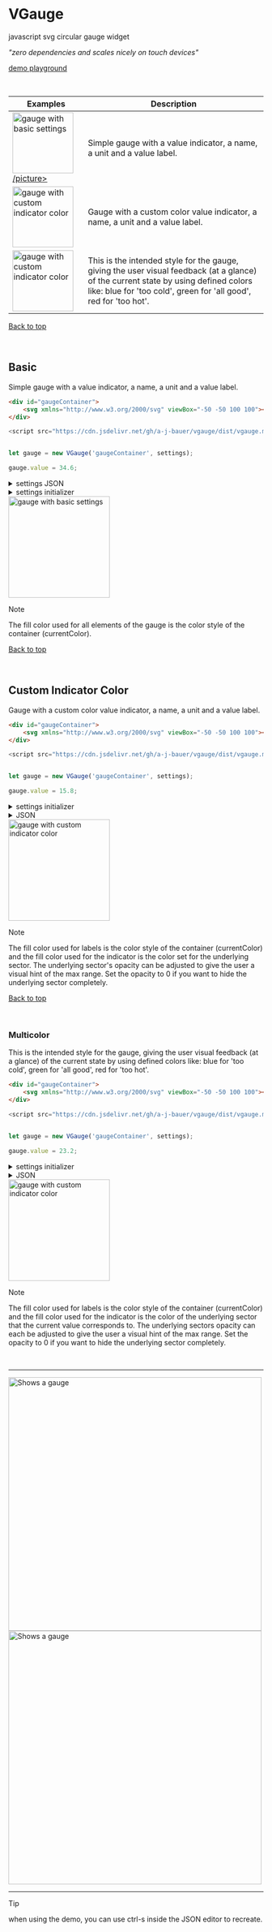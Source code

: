 # <a id="top"></a>
# VGauge

javascript svg circular gauge widget

_"zero dependencies and scales nicely on touch devices"_


[demo playground](https://a-j-bauer.github.io/VGauge/)

&nbsp;


| Examples | Description
| ----------- | ----------- |
| [<picture><source media="(prefers-color-scheme: dark)" srcset="images/basic_dark.svg"><source media="(prefers-color-scheme: light)" srcset="images/basic_light.svg"><img alt="gauge with basic settings" height="120">/picture>](#basic) | Simple gauge with a value indicator, a name, a unit and a value label. |
| [<picture><source media="(prefers-color-scheme: dark)" srcset="images/custom_indicator_color_dark.svg"><source media="(prefers-color-scheme: light)" srcset="images/custom_indicator_color_light.svg"><img alt="gauge with custom indicator color" height="120"></picture>](#custom-indicator-color) | Gauge with a custom color value indicator, a name, a unit and a value label. |
| [<picture><source media="(prefers-color-scheme: dark)" srcset="images/multi_dark.svg"><source media="(prefers-color-scheme: light)" srcset="images/multi_light.svg"><img alt="gauge with custom indicator color" height="120"></picture>](#multi-color) | This is the intended style for the gauge, giving the user visual feedback (at a glance) of the current state by using defined colors like: blue for 'too cold', green for 'all good', red for 'too hot'. |

<a id="basic"></a> [Back to top](#top)

&nbsp;

## Basic

Simple gauge with a value indicator, a name, a unit and a value label.

```html
<div id="gaugeContainer">
    <svg xmlns="http://www.w3.org/2000/svg" viewBox="-50 -50 100 100"></svg>
</div>
```

```javascript
<script src="https://cdn.jsdelivr.net/gh/a-j-bauer/vgauge/dist/vgauge.min.js" integrity="sha384-RBvlAZzmlpQOZI2WdMcSdNeXfb18/kLWQERLBRTRa9rrqPdq7zcTDq8h0GOcvae/" crossorigin="anonymous"></script>
```

```javascript

let gauge = new VGauge('gaugeContainer', settings);

gauge.value = 34.6;

```

<details>
<summary>settings JSON</summary>

  ```javascript
   {
    "name": "Room 1",
    "unit": "°C",
    "min": -20,
    "max": 50,
    "startAngle": 90,
    "sweepAngle": 260,
    "cluster": {
        "innerRadius": 30,
        "outerRadius": 40,
        "sectors": [            
            {
                "fill": "#ffc107",
                "opacity": 0.01,
                "sweepTo": 50
            }
        ]
    },
    "indicator": {
        "innerRadius": 32,
        "outerRadius": 40
    },
    "tweek": {
        "fontFamily": "",
        "backgroundColor": "",
        "name": {
            "x": 0,
            "y": -10,
            "fill": "",
            "fontSize": "7px"
        },
        "unit": {
            "x": 2,
            "y": 39,
            "fill": "",
            "fontSize": "11px"
        },
        "value": {
            "x": 40,
            "y": 20,
            "fill": "",
            "fontSize": "1rem",
            "decimals": 1
        }
    }
}
```
</details>

<details>
<summary>settings initializer</summary>

  ```javascript
const settings = {
    name: 'Room 1',
    unit: '°C',
    min: -20,
    max: 50,
    startAngle: 90,
    sweepAngle: 260,
    indicator:
    {
        innerRadius: 32,
        outerRadius: 40
    },
    tweek:
    {
        fontFamily: '',
        backgroundColor: '',
        name:
        {
            x: 0,
            y: -10,
            fill: '',
            fontSize: '7px'
        },
        unit:
        {
            x: 2,
            y: 39,
            fill: '',
            fontSize: '11px'
        },
        value:
        {
            x: 40,
            y: 20,
            fill: '',
            fontSize: '1rem',
            decimals: 1
        }
    }
};
```
</details>

<picture>
  <source media="(prefers-color-scheme: dark)" srcset="images/basic_dark.svg">
  <source media="(prefers-color-scheme: light)" srcset="images/basic_light.svg">
  <img alt="gauge with basic settings" height="200">  
</picture>

> [!NOTE]
> The fill color used for all elements of the gauge is the color style of the container (currentColor).

<!-- ####################################################################################################################### -->

<a id="custom-indicator-color"></a> [Back to top](#top)

&nbsp;

## Custom Indicator Color

Gauge with a custom color value indicator, a name, a unit and a value label.

```html
<div id="gaugeContainer">
    <svg xmlns="http://www.w3.org/2000/svg" viewBox="-50 -50 100 100"></svg>
</div>
```

```javascript
<script src="https://cdn.jsdelivr.net/gh/a-j-bauer/vgauge/dist/vgauge.min.js" integrity="sha384-RBvlAZzmlpQOZI2WdMcSdNeXfb18/kLWQERLBRTRa9rrqPdq7zcTDq8h0GOcvae/" crossorigin="anonymous"></script>
```
```javascript

let gauge = new VGauge('gaugeContainer', settings);

gauge.value = 15.8;

```

<details>
<summary>settings initializer</summary>

```javascript

const settings = {
    {
    "name": "Room 1",
    "unit": "°C",
    "min": -20,
    "max": 50,
    "startAngle": 90,
    "sweepAngle": 260,
    "cluster": {
        "innerRadius": 30,
        "outerRadius": 40,
        "sectors": [
            {
                "fill": "#ffc107",
                "opacity": 0.01,
                "sweepTo": 50
            }
        ]
    },
    "indicator": {
        "innerRadius": 32,
        "outerRadius": 40
    },
    "tweek": {
        "fontFamily": "",
        "backgroundColor": "",
        "name": {
            "x": 0,
            "y": -10,
            "fill": "",
            "fontSize": "7px"
        },
        "unit": {
            "x": 2,
            "y": 39,
            "fill": "",
            "fontSize": "11px"
        },
        "value": {
            "x": 40,
            "y": 20,
            "fill": "",
            "fontSize": "1rem",
            "decimals": 1
        }
    }
}
};
```
</details>

<details>

<summary>JSON</summary>

```javascript
   {
    name: 'Room 1',
    unit: '°C',
    min: -20,
    max: 50,
    startAngle: 90,
    sweepAngle: 260,
    cluster:
    {
        innerRadius: 30,
        outerRadius: 40,
        sectors: [
            {
                fill: '#ffc107',
                opacity: 0.01,
                sweepTo: 50
            }
        ]
    },
    indicator:
    {
        innerRadius: 32,
        outerRadius: 40
    },
    tweek:
    {
        fontFamily: '',
        backgroundColor: '',
        name:
        {
            x: 0,
            y: -10,
            fill: '',
            fontSize: '7px'
        },
        unit:
        {
            x: 2,
            y: 39,
            fill: '',
            fontSize: '11px'
        },
        value:
        {
            x: 40,
            y: 20,
            fill: '',
            fontSize: '1rem',
            decimals: 1
        }
    }
}
```

</details>

<picture>
  <source media="(prefers-color-scheme: dark)" srcset="images/custom_indicator_color_dark.svg">
  <source media="(prefers-color-scheme: light)" srcset="images/custom_indicator_color_light.svg">
  <img alt="gauge with custom indicator color" height="200">  
</picture>

> [!NOTE]
> The fill color used for labels is the color style of the container (currentColor) and the fill color used for the indicator is the color set for the underlying sector.
> The underlying sector's opacity can be adjusted to give the user a visual hint of the max range. Set the opacity to 0 if you want to hide the underlying sector completely.

<!-- ####################################################################################################################### -->

<a id="multi-color"></a> [Back to top](#top)

&nbsp;

### Multicolor

This is the intended style for the gauge, giving the user visual feedback (at a glance) of the current state by using defined colors like: blue for 'too cold', green for 'all good', red for 'too hot'.

```html
<div id="gaugeContainer">
    <svg xmlns="http://www.w3.org/2000/svg" viewBox="-50 -50 100 100"></svg>
</div>
```

```javascript
<script src="https://cdn.jsdelivr.net/gh/a-j-bauer/vgauge/dist/vgauge.min.js" integrity="sha384-RBvlAZzmlpQOZI2WdMcSdNeXfb18/kLWQERLBRTRa9rrqPdq7zcTDq8h0GOcvae/" crossorigin="anonymous"></script>
```
```javascript

let gauge = new VGauge('gaugeContainer', settings);

gauge.value = 23.2;

```

<details>
<summary>settings initializer</summary>

```javascript

const settings = {
    name: 'Room 1',
    unit: '°C',
    min: -20,
    max: 50,
    startAngle: 90,
    sweepAngle: 260,
    cluster:
    {
        innerRadius: 30,
        outerRadius: 40,
        sectors: [
            {
                fill: '#0d6efd',
                opacity: 0.1,
                sweepTo: 20
            },
            {
                fill: '#198754',
                opacity: 0.1,
                sweepTo: 30
            },
            {
                fill: '#dc3545',
                opacity: 0.1,
                sweepTo: 50
            }
        ]
    },
    indicator:
    {
        innerRadius: 32,
        outerRadius: 40
    },
    tweek:
    {
        fontFamily: '',
        backgroundColor: '',
        name:
        {
            x: 0,
            y: -10,
            fill: '',
            fontSize: '7px'
        },
        unit:
        {
            x: 2,
            y: 39,
            fill: '',
            fontSize: '11px'
        },
        value:
        {
            x: 40,
            y: 20,
            fill: '',
            fontSize: '1rem',
            decimals: 1
        }
    }
};
```
</details>

<details>

<summary>JSON</summary>

```javascript
   {
    "name": "Room 1",
    "unit": "°C",
    "min": -20,
    "max": 50,
    "startAngle": 90,
    "sweepAngle": 260,
    "cluster": {
        "innerRadius": 30,
        "outerRadius": 40,
        "sectors": [
            {
                "fill": "#0d6efd",
                "opacity": 0.1,
                "sweepTo": 20
            },
            {
                "fill": "#198754",
                "opacity": 0.1,
                "sweepTo": 30
            },
            {
                "fill": "#dc3545",
                "opacity": 0.1,
                "sweepTo": 50
            }
        ]
    },
    "indicator": {
        "innerRadius": 32,
        "outerRadius": 40
    },
    "tweek": {
        "fontFamily": "",
        "backgroundColor": "",
        "name": {
            "x": 0,
            "y": -10,
            "fill": "",
            "fontSize": "7px"
        },
        "unit": {
            "x": 2,
            "y": 39,
            "fill": "",
            "fontSize": "11px"
        },
        "value": {
            "x": 40,
            "y": 20,
            "fill": "",
            "fontSize": "1rem",
            "decimals": 1
        }
    }
}
```

</details>

<picture>
  <source media="(prefers-color-scheme: dark)" srcset="images/multi_dark.svg">
  <source media="(prefers-color-scheme: light)" srcset="images/multi_light.svg">
  <img alt="gauge with custom indicator color" height="200">  
</picture>

> [!NOTE]
> The fill color used for labels is the color style of the container (currentColor) and the fill color used for the indicator is the color of the underlying sector that the current value corresponds to.
> The underlying sectors opacity can each be adjusted to give the user a visual hint of the max range. Set the opacity to 0 if you want to hide the underlying sector completely.

&nbsp;

***

<picture>
  <source media="(prefers-color-scheme: dark)" srcset="images/names1_dark.svg">
  <source media="(prefers-color-scheme: dark)" srcset="images/name_defs_light.svg">
  <img alt="Shows a gauge" width="500">  
</picture>

<picture>
  <source media="(prefers-color-scheme: dark)" srcset="images/names2_dark.svg">
  <source media="(prefers-color-scheme: dark)" srcset="images/names2_light.svg">
  <img alt="Shows a gauge" width="500">  
</picture>

***

> [!TIP]
> when using the demo, you can use ctrl-s inside the JSON editor to recreate.
   

